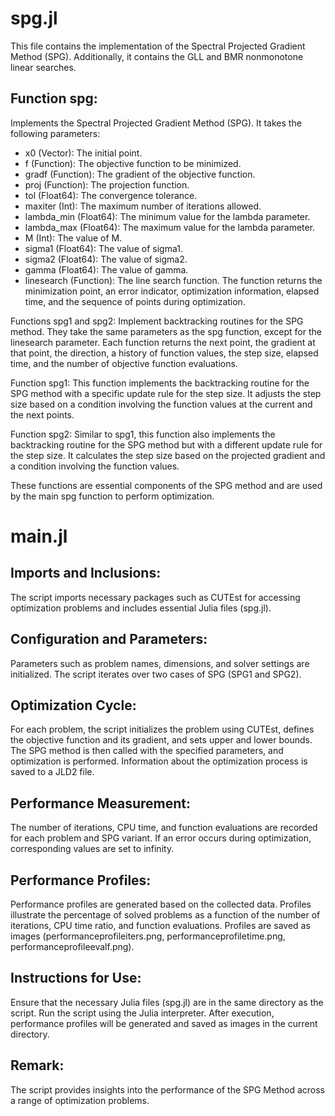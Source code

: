 # spg.jl 

This file contains the implementation of the Spectral Projected Gradient Method (SPG). Additionally, it contains the GLL and BMR nonmonotone linear searches.

## Function spg:
Implements the Spectral Projected Gradient Method (SPG). It takes the following parameters:

- x0 (Vector): The initial point.
- f (Function): The objective function to be minimized.
- gradf (Function): The gradient of the objective function.
- proj (Function): The projection function.
- tol (Float64): The convergence tolerance.
- maxiter (Int): The maximum number of iterations allowed.
- lambda_min (Float64): The minimum value for the lambda parameter.
- lambda_max (Float64): The maximum value for the lambda parameter.
- M (Int): The value of M.
- sigma1 (Float64): The value of sigma1.
- sigma2 (Float64): The value of sigma2.
- gamma (Float64): The value of gamma.
- linesearch (Function): The line search function.
The function returns the minimization point, an error indicator, optimization information, elapsed time, and the sequence of points during optimization.

Functions spg1 and spg2:
Implement backtracking routines for the SPG method. They take the same parameters as the spg function, except for the linesearch parameter. Each function returns the next point, the gradient at that point, the direction, a history of function values, the step size, elapsed time, and the number of objective function evaluations.

Function spg1:
This function implements the backtracking routine for the SPG method with a specific update rule for the step size. It adjusts the step size based on a condition involving the function values at the current and the next points.

Function spg2:
Similar to spg1, this function also implements the backtracking routine for the SPG method but with a different update rule for the step size. It calculates the step size based on the projected gradient and a condition involving the function values.

These functions are essential components of the SPG method and are used by the main spg function to perform optimization.

# main.jl 

## Imports and Inclusions:
The script imports necessary packages such as CUTEst for accessing optimization problems and includes essential Julia files (spg.jl).

## Configuration and Parameters:
Parameters such as problem names, dimensions, and solver settings are initialized. The script iterates over two cases of SPG (SPG1 and SPG2).

## Optimization Cycle:
For each problem, the script initializes the problem using CUTEst, defines the objective function and its gradient, and sets upper and lower bounds. The SPG method is then called with the specified parameters, and optimization is performed. Information about the optimization process is saved to a JLD2 file.

## Performance Measurement:
The number of iterations, CPU time, and function evaluations are recorded for each problem and SPG variant. If an error occurs during optimization, corresponding values are set to infinity.

## Performance Profiles:
Performance profiles are generated based on the collected data. Profiles illustrate the percentage of solved problems as a function of the number of iterations, CPU time ratio, and function evaluations. Profiles are saved as images (performanceprofileiters.png, performanceprofiletime.png, performanceprofileevalf.png).

## Instructions for Use:
Ensure that the necessary Julia files (spg.jl) are in the same directory as the script.
Run the script using the Julia interpreter.
After execution, performance profiles will be generated and saved as images in the current directory.

## Remark:
The script provides insights into the performance of the SPG Method across a range of optimization problems.
